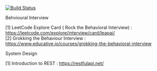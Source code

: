 [![Build Status](https://travis-ci.org/vivekm92/Notes.svg?branch=master)](https://travis-ci.org/vivekm92/Notes)


Behvioural Interview

[1] LeetCode Explore Card ( Rock the Behavioral Interview) : https://leetcode.com/explore/interview/card/leapai/       
[2] Grokking the Behaviour Interview : https://www.educative.io/courses/grokking-the-behavioral-interview



System Design

[1] Introduction to REST : https://restfulapi.net/
